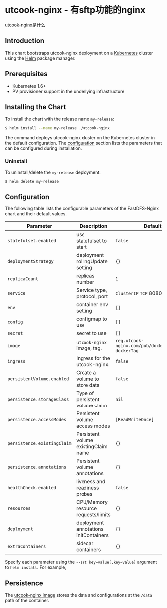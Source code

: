 # utcook-nginx - 有sftp功能的nginx

[utcook-nginx](https://)是什么

## Introduction

This chart bootstraps utcook-nginx deployment on a [Kubernetes](http://kubernetes.io) cluster using the [Helm](https://helm.sh) package manager.

## Prerequisites

- Kubernetes 1.6+
- PV provisioner support in the underlying infrastructure

## Installing the Chart

To install the chart with the release name `my-release`:

```bash
$ helm install --name my-release ./utcook-nginx
```

The command deploys utcook-nginx cluster on the Kubernetes cluster in the default configuration. The [configuration](#configuration) section lists the parameters that can be configured during installation.

### Uninstall

To uninstall/delete the `my-release` deployment:

```bash
$ helm delete my-release
```

## Configuration

The following table lists the configurable parameters of the FastDFS-Nginx chart and their default values.

| Parameter                  | Description                         | Default                                |
| -----------------------    | ----------------------------------- | -------------------------------------- |
| `statefulset.enabled`      | use statefulset to start            | `false`                                |
| `deploymentStrategy`       | deployment rollingUpdate setting    | `{}`                                   |
| `replicaCount`             | replicas number                     | `1`                                    |
| `service`                  | Service type, protocol, port        | `ClusterIP` `TCP` 8080, 5005           |
| `env`                      | container env setting               | `[]`                                   |
| `config`                   | configmap to use                    | `[]`                                   |
| `secret`                   | secret to use                       | `[]`                                   |
| `image`                    | `utcook-nginx` image, tag.            | `reg.utcook-nginx.com/pub/dockerImageName` `dockerTag`|
| `ingress`                  | Ingress for the utcook-nginx.         | `false`                                |
| `persistentVolume.enabled` | Create a volume to store data       | `false`                                |
| `persistence.storageClass` | Type of persistent volume claim     | `nil`                                  |
| `persistence.accessModes`  | Persistent volume access modes      | `[ReadWriteOnce]`                      |
| `persistence.existingClaim`| Persistent volume existingClaim name| `{}`                                   |
| `persistence.annotations`  | Persistent volume annotations       | `{}`                                   |
| `healthCheck.enabled`      | liveness and readiness probes       | `false`                                |
| `resources`                | CPU/Memory resource requests/limits | `{}`                                   |
| `deployment`               | deployment annotations initContainers| `{}`                                  |
| `extraContainers`          | sidecar containers                  | `{}`                                   |

Specify each parameter using the `--set key=value[,key=value]` argument to `helm install`. For example,

## Persistence

The [utcook-nginx image](https://) stores the data and configurations at the `/data` path of the container.

